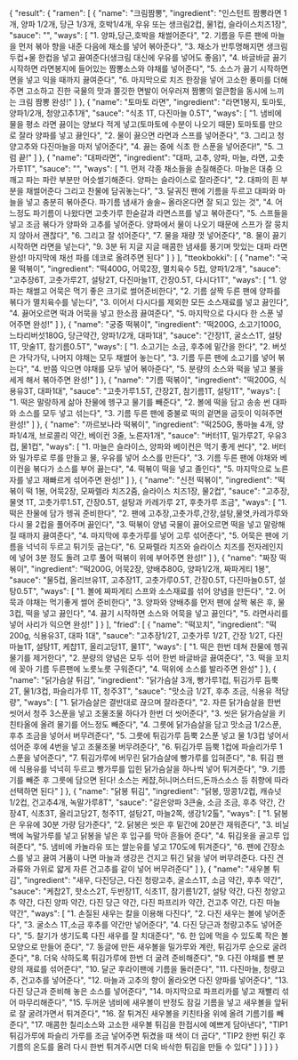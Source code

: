{
    "result": {
        "ramen": [
            {
                "name": "크림짬뽕",
                "ingredient": "인스턴트 짬뽕라면 1개, 양파 1/2개, 당근 1/3개, 호박1/4개, 우유 또는 생크림2컵, 물1컵, 슬라이스치즈1장",
		"sauce": "",
                "ways": [
                    "1. 양파,당근,호박을 채썰어준다",
                    "2. 기름을 두른 팬에 마늘을 먼저 볶아 향을 내준 다음에 채소를 넣어 볶아준다",
                    "3. 채소가 반투명해지면 생크림 두컵+물 한컵을 넣고 끓여준다(생크림 대신에 우유를 넣어도 좋음)",
		    "4. 바글바글 끓기 시작하면 라면봉지에 들어있는 짬뽕소스와 야채를 넣어준다",
		    "5. 소스가 끓기 시작하면 면을 넣고 익을 때까지 끓여준다",
		    "6. 마지막으로 치즈 한장을 넣어 고소한 풍미를 더해주면 고소하고 진한 국물의 맛과 쫄깃한 면발이 어우러져 짬뽕의 얼큰함을 동시에 느끼는 크림 짬뽕 완성!"
                ]
            },
            {
                "name": "토마토 라면",
                "ingredient": "라면1봉지, 토마토, 양파1/2개, 청양고추1개",
		"sauce": "식초 1T, 다진마늘 0.5T",
                "ways": [
                    "1. 냄비에 물을 평소 라면 끓이는 양보다 적게 넣고(토마토에 수분이 나오기 때문) 토마토를 만으로 잘라 양파를 넣고 끓인다",
                    "2. 물이 끓으면 라면과 스프를 넣어준다",
                    "3. 그리고 청양고추와 다진마늘을 마저 넣어준다",
		    "4. 끓는 중에 식초 한 스푼을 넣어준다!",
		    "5. 그럼 끝!"
                ]
            },
            {
                "name": "대파라면",
                "ingredient": "대파, 고추, 양파, 마늘, 라면, 고춧가루1T",
		"sauce": "",
                "ways": [
                    "1. 먼저 각종 채소들을 손질해준다. 마늘은 대충 으깨고 파는 파란 부분만 어슷썰기해준다. 양파는 슬라이스로 잘라준다",
                    "2. 대파의 흰 부분을 채썰어준다 그리고 찬물에 담궈놓는다",
                    "3. 달궈진 팬에 기름을 두르고 대파와 마늘을 넣고 충분히 볶아준다. 파기름 냄새가 솔솔~ 올라온다면 잘 되고 있는 것",
		    "4. 어느정도 파기름이 나왔다면 고춧가루 한숟갈과 라면스프를 넣고 볶아준다",
		    "5. 스프들을 넣고 조금 볶다가 양파와 고추를 넣어준다. 양파에서 물이 나오기 때문에 스프가 잘 뭉치지 않아서 괜찮다",
                    "6. 그리고 잘 섞어준다",
                    "7. 물을 재량 껏 넣어준다",
                    "8. 물이 끓기 시작하면 라면을 넣는다",
                    "9. 3분 뒤 지글 지글 매콤한 냄새를 풍기며 맛있는 대파 라면 완성! 마지막에 채선 파를 데코로 올려주면 된다"
                ]
            }
        ],
        "tteokbokki": [
              {
                "name": "국물 떡볶이",
                "ingredient": "떡400G, 어묵2장, 멸치육수 5컵, 양파1/2개",
		"sauce": "고추장6T, 고춧가루2T, 설탕2T, 다진마늘1T, 간장0.5T, 다시다1T",
                "ways": [
                    "1. 양파는 채썰고 어묵은 먹기 좋은 크기로 썰어준비한다",
                    "2. 기름 살짝 두른 팬에 양파를 볶다가 멸치육수를 넣는다",
                    "3. 이어서 다시다를 제외한 모든 소스재료를 넣고 끓인다",
		    "4. 끓어오르면 떡과 어묵을 넣고 한소끔 끓여준다",
		    "5. 마지막으로 다시다 한 스푼 넣어주면 완성!"
                ]
            },
            {
                "name": "궁중 떡볶이",
                "ingredient": "떡200G, 소고기100G, 느타리버섯180G, 당근약간, 양파1/2개, 대파1대",
		"sauce": "간장1T, 굴소스1T, 설탕1T, 맛술1T, 참기름0.5T",
                "ways": [
                    "1. 소고기는 소금, 후추에 밑간을 한다",
                    "2. 버섯은 가닥가닥, 나머지 야채는 모두 채썰어 놓는다",
                    "3. 기름 두른 팬에 소고기를 넣어 볶는다",
		    "4. 반쯤 익으면 야채를 모두 넣어 볶아준다",
		    "5. 분량의 소스와 떡을 넣고 불을 세게 해서 볶아주면 완성!"
                ]
            },
            {
                "name": "기름 떡볶이",
                "ingredient": "떡200G, 식용유3T, 대파1대",
		"sauce": "고춧가루1.5T, 간장2T, 참기름1T, 설탕1T",
                "ways": [
                    "1. 떡은 말랑하게 삶아 찬물에 헹구고 물기를 빼준다",
                    "2. 볼에 떡을 담고 송송 썬 대파와 소스를 모두 넣고 섞는다",
                    "3. 기름 두른 팬에 중불로 떡의 겉면을 굽듯이 익혀주면 완성!"
                ]
            },
            {
                "name": "까르보나라 떡볶이",
                "ingredient": "떡250G, 통마늘 4개, 양파1/4개, 브로콜리 약간, 베이컨 3줄, 노른자1개",
		"sauce": "버터1T, 밀가루2T, 우유3컵, 물1컵",
                "ways": [
                    "1. 마늘은 슬라이스, 양파와 베이컨은 먹기 좋게 썬다",
                    "2. 버터와 밀가루로 루를 만들고 물, 우유를 넣어 소스를 만든다",
                    "3. 기름 두른 팬에 야채와 베이컨을 볶다가 소스를 부어 끓는다",
		    "4. 떡볶이 떡을 넣고 졸인다",
		    "5. 마지막으로 노른자를 넣고 재빠르게 섞어주면 완성!"
                ]
            },
            {
                "name": "신전 떡볶이",
                "ingredient": "떡볶이 떡 1봉, 어묵2장, 모짜렐라 치즈2줌, 슬라이스 치즈1장, 물2컵",
		"sauce": "고추장,물엿 1T, 고춧가루1.5T, 간장0.5T, 설탕과 카레가루 2T, 후춧가루 조금",
                "ways": [
                    "1. 떡은 찬물에 담가 헹궈 준비한다",
                    "2. 팬에 고추장,고춧가루,간장,설탕,물엿,카레가루와 다시 물 2컵을 풀어주며 끓인다",
                    "3. 떡볶이 양념 국물이 끓어오르면 떡을 넣고 말랑해질 때까지 끓여준다",
		    "4. 마지막에 후춧가루를 넣어 고루 섞어준다",
		    "5. 어묵은 팬에 기름을 넉넉히 두르고 튀기듯 굽는다",
                    "6. 모짜렐라 치즈와 슬라이스 치즈를 전자레인지에 넣어 3분 정도 돌려 고루 풀어 떡볶이 위에 부어주면 완성!"
                ]
            },
            {
                "name": "짜장 떡볶이",
                "ingredient": "떡200G, 어묵2장, 양배추80G, 양파1/2개, 짜파게티 1봉",
		"sauce": "물5컵, 올리브유1T, 고추장1T, 고춧가루0.5T, 간장0.5T, 다진마늘0.5T, 설탕0.5T",
                "ways": [
                    "1. 볼에 짜파게티 스프와 소스재료를 섞어 양념을 만든다",
                    "2. 어묵과 야채는 먹기좋게 썰어 준비한다",
                    "3. 양파와 양배추를 먼저 팬에 살짝 볶은 후, 물 3컵, 떡을 넣고 끓인다",
		    "4. 끓기 시작하면 소스와 어묵을 넣고 끓인다",
		    "5. 라면사리를 넣어 사리가 익으면 완성!"
                ]
            }
        ],
        "fried": [
              {
                "name": "떡꼬치",
                "ingredient": "떡200g, 식용유3T, 대파 1대",
		"sauce": "고추장1/2T, 고춧가루 1/2T, 간장 1/2T, 다진마늘1T, 설탕1T, 케챱1T, 올리고당1T, 물1T",
                "ways": [
                    "1. 떡은 한번 데쳐 찬물에 헹궈 물기를 제거한다",
                    "2. 분량의 양념은 모두 섞어 한번 바글바글 끓여준다",
                    "3. 떡을 꼬치에 꽂아 기름 두른팬에 노릇노릇 구워준다",
		    "4. 떡위에 소스를 발라주면 완성"
                ]
            },
            {
                "name": "닭가슴살 튀김",
                "ingredient": "닭가슴살 3개, 빵가루1컵, 튀김가루 듬뿍 2T, 물1/3컵, 파슬리가루 1T, 청주3T",
		"sauce": "맛소금 1/2T, 후추 조금, 식용유 적당량",
                "ways": [
                    "1. 닭가슴살은 결반대로 끊으며 잘라준다",
                    "2. 자른 닭가슴살을 한번 씻어서 청주 3스푼을 넣고 조물조물 하다가 한번 더 씻어준다",
                    "3. 씻은 닭가슴살을 키친타올에 올려 물기를 어느정도 빼준다",
		    "4. 그릇에 닭가슴살을 담고 맛소금 1/2스푼, 후추 조금을 넣어서 버무려준다",
		    "5. 그릇에 튀김가루 듬뿍 2스푼 넣고 물 1/3컵 넣어서 섞어준 후에 4번을 넣고 조물조물 버무려준다",
		    "6. 튀김가루 듬뿍 1컵에 파슬리가루 1스푼을 넣어준다",
		    "7. 튀김가루에 버무린 닭가슴살에 빵가루를 입혀준다",
		    "8. 튀김 팬에 식용유를 넉넉히 두르고 빵가루를 입힌 닭가슴살을 하나씩 넣어 튀겨준다",
		    "9. 기름기를 빼준 후 그릇에 담으면 된다! 소스는 케챱,허니머스터드,돈까스소스 등 취향에 따라 선택하면 된다"
                ]
            },
            {
                "name": "닭봉 튀김",
                "ingredient": "닭봉, 땅콩1/2컵, 캐슈넛1/2컵, 건고추4개, 녹말가루8T",
		"sauce": "갈은양파 3큰술, 소금 조금, 후추 약간, 간장4T, 식초3T, 올리고당2T, 청주1T, 설탕2T, 마늘2쪽, 생강1/2톨",
                "ways": [
                    "1. 닭봉은 우유에 30분 가량 담가준다",
                    "2. 닭봉은 씻은 후 밑간에 20분간 재워준다",
                    "3. 비닐백에 녹말가루를 넣고 닭봉을 넣은 후 입구를 막아 흔들어 준다",
		    "4. 튀김옷을 골고루 입혀준다",
		    "5. 냄비에 카놀라유 또는 쌀눈유를 넣고 170도에 튀겨준다",
		    "6. 팬에 간장소스를 넣고 끓여 거품이 나면 마늘과 생강은 건지고 튀긴 닭을 넣어 버무려준다. 다진 견과류와 가위로 얇게 자른 건고추를 같이 넣어 버무려준다"
                ]
            },
            {
                "name": "새우볼 튀김",
                "ingredient": "새우, 다진당근, 다진 청량고추, 굴소스1T, 소금 약간, 후추 약간",
		"sauce": "케찹2T, 핫소스2T, 두반장1T, 식초1T, 참기름1/2T, 설탕 약간, 다진 청양고추 약간, 다진 양파 약간, 다진 당근 약간, 다진 파프리카 약간, 건고추 약간, 다진 마늘 약간",
                "ways": [
                    "1. 손질된 새우는 칼을 이용해 다진다",
                    "2. 다진 새우는 볼에 넣어준다",
                    "3. 굴소스 1T,소금 후추를 약간만 넣어준다",
		    "4. 다진 당근과 청량고추도 넣어준다",
		    "5. 찰기가 생기도록 다진 새우를 잘 치대준다",
		    "6. 한 입에 먹을 수 있도록 작은 볼 모양으로 만들어 준다",
		    "7. 동글에 만든 새우볼을 밀가루와 계란, 튀김가루 순으로 굴려준다",
		    "8. 더욱 삭하도록 튀김가루에 한번 더 굴려 준비해준다",
		    "9. 다진 야채를 뺀 분량의 재료를 섞어준다",
		    "10. 달군 후라이팬에 기름을 둘러준다",
		    "11. 다진마늘, 청량고추, 건고추를 넣어준다",
		    "12. 마늘과 고추의 향이 올라오면 다진 양파를 넣어준다",
		    "13. 다진 당근과 준비해 놓은 소스를 넣어준다",
		    "14. 마지막으로 파프리카를 넣고 재빨리 섞어 마무리해준다",
		    "15. 두꺼운 냄비에 새우볼이 반정도 잠길 기름을 넣고 새우볼을 앞뒤로 잘 굴려가면서 튀겨준다",
		    "16. 잘 튀겨진 새우볼을 키친타올 위에 올려 기름기를 빼준다",
		    "17. 매콤한 칠리소스와 고소한 새우볼 튀김을 한접시에 예쁘게 담아낸다",
		    "TIP1 튀김가루에 파슬리 가루를 조금 넣어주면 튀겼을 때 색이 더 곱다",
		    "TIP2 한번 튀긴 후 기름의 온도를 올려 다시 한번 튀겨주시면 더욱 바삭한 튀김을 만들 수 있다"
                ]
            }
        ]
    }
}
